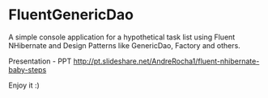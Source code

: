 # FluentGenericDao


A simple console application for a hypothetical task list using Fluent NHibernate and Design Patterns like GenericDao, Factory and others.

Presentation - PPT
http://pt.slideshare.net/AndreRocha1/fluent-nhibernate-baby-steps


Enjoy it :)
